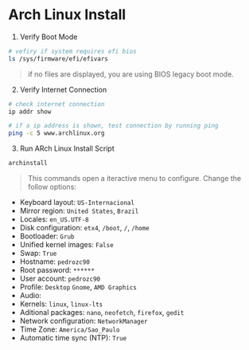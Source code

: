 # Arch Linux Install

1. Verify Boot Mode

```sh
# vefiry if system requires efi bios
ls /sys/firmware/efi/efivars
```

> if no files are displayed, you are using BIOS legacy boot mode.

2. Verify Internet Connection

```sh
# check internet connection
ip addr show

# if a ip address is shown, test connection by running ping
ping -c 5 www.archlinux.org
```

3. Run ARch Linux Install Script

```bash
archinstall
```

> This commands open a iteractive menu to configure. Change the follow options:

- Keyboard layout: `US-Internacional`
- Mirror region: `United States`, `Brazil`
- Locales: `en_US.UTF-8`
- Disk configuration: `etx4`, `/boot`, `/`, `/home`
- Bootloader: `Grub`
- Unified kernel images: `False`
- Swap: `True`
- Hostname: `pedrozc90`
- Root password: `******`
- User account: `pedrozc90`
- Profile: `Desktop` `Gnome`, `AMD Graphics`
- Audio:
- Kernels: `linux`, `linux-lts`
- Aditional packages: `nano`, `neofetch`, `firefox`, `gedit`
- Network configuration: `NetworkManager`
- Time Zone: `America/Sao_Paulo`
- Automatic time sync (NTP): `True`
